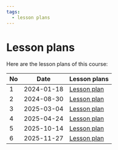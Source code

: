 ```yaml
---
tags:
  - lesson plans
---
```


# Lesson plans

Here are the lesson plans of this course:

No |Date      |Lesson plans
---|----------|--------------------------
1  |2024-01-18|[Lesson plan](20240118/README.md)
2  |2024-08-30|[Lesson plan](20240830/README.md)
3  |2025-03-04|[Lesson plan](20250304/README.md)
4  |2025-04-24|[Lesson plan](20250424/README.md)
5  |2025-10-14|[Lesson plan](20251014/README.md)
6  |2025-11-27|[Lesson plan](20251127/README.md)

